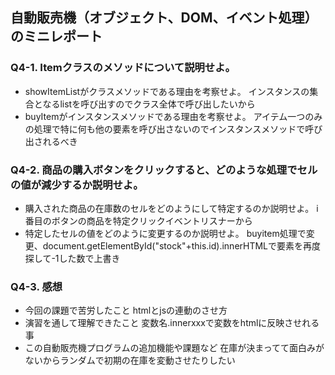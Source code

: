 ## 自動販売機（オブジェクト、DOM、イベント処理）のミニレポート
### Q4-1. Itemクラスのメソッドについて説明せよ。
* showItemListがクラスメソッドである理由を考察せよ。
インスタンスの集合となるlistを呼び出すのでクラス全体で呼び出したいから
* buyItemがインスタンスメソッドである理由を考察せよ。
アイテム一つのみの処理で特に何も他の要素を呼び出さないのでインスタンスメソッドで呼び出されるべき
### Q4-2. 商品の購入ボタンをクリックすると、どのような処理でセルの値が減少するか説明せよ。
* 購入された商品の在庫数のセルをどのようにして特定するのか説明せよ。
i番目のボタンの商品を特定クリックイベントリスナーから
* 特定したセルの値をどのように変更するのか説明せよ。
buyitem処理で変更、document.getElementById("stock"+this.id).innerHTMLで要素を再度探して-1した数で上書き
### Q4-3. 感想
* 今回の課題で苦労したこと
htmlとjsの連動のさせ方 
* 演習を通して理解できたこと
変数名.innerxxxで変数をhtmlに反映させれる事
* この自動販売機プログラムの追加機能や課題など
在庫が決まってて面白みがないからランダムで初期の在庫を変動させたりしたい
